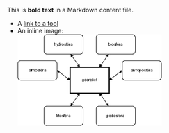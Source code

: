
This is **bold text** in a Markdown content file.
- A [link to a tool](https://example.com)
- An inline image:  
  ![Alt text](/assets/obrazky/uvod/diagram_geomorf.png)